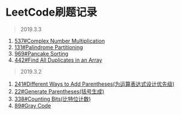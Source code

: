 # LeetCode刷题记录
> 2019.3.3
1. [537#Complex Number Multiplication](https://github.com/LDouble/sikill-tree/tree/master/LeetCode)
2. [131#Palindrome Partitioning](https://github.com/LDouble/sikill-tree/blob/master/LeetCode/131.%20Palindrome%20Partitioning.md)
3. [969#Pancake Sorting](https://github.com/LDouble/skill-tree/blob/master/LeetCode/969.%20Pancake%20Sorting.md)
4. [442#Find All Duplicates in an Array](https://github.com/LDouble/skill-tree/blob/master/LeetCode/442.%20Find%20All%20Duplicates%20in%20an%20Array.md)

> 2019.3.2

1. [241#Different Ways to Add Parentheses(为运算表达式设计优先级)
](https://github.com/LDouble/sikill-tree/blob/master/LeetCode/241.Different%20Ways%20to%20Add%20Parentheses.md)
2. [22#Generate Parentheses(括号生成)](https://github.com/LDouble/sikill-tree/blob/master/LeetCode/22.%20Generate%20Parentheses.md)
3. [338#Counting Bits(比特位计数)](https://github.com/LDouble/sikill-tree/blob/master/LeetCode/338.%20Counting%20Bits.md)
4. [89#Gray Code](https://github.com/LDouble/sikill-tree/blob/master/LeetCode/89.%20Gray%20Code.md)
